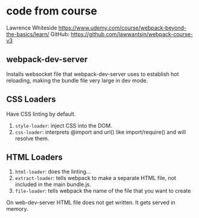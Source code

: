 # code from course
Lawrence Whiteside
https://www.udemy.com/course/webpack-beyond-the-basics/learn/
GitHub: https://github.com/lawwantsin/webpack-course-v3

## webpack-dev-server
Installs websocket file that webpack-dev-server uses to establish hot reloading, making the bundle file very large in dev mode.

## CSS Loaders
Have CSS linting by default.
1. `style-loader`: inject CSS into the DOM.
1. `css-loader`: interprets @import and url() like import/require() and will resolve them.

## HTML Loaders
1. `html-loader`: does the linting...
1. `extract-loader`: tells webpack to make a separate HTML file, not included in the main bundle.js.
1. `file-loader`: tells webpack the name of the file that you want to create

On web-dev-server HTML file does not get written. It gets served in memory.
